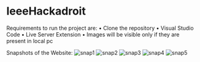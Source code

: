 # IeeeHackadroit
Requirements to run the project are:
•	Clone the repository
•	Visual Studio Code 
•	Live Server Extension 
•	Images  will  be visible  only if they are present  in  local pc                      

Snapshots of the Website:
![snap1](https://user-images.githubusercontent.com/96478912/161366246-33a6ef2d-d19d-43ab-979f-5975c19cb1f5.png)
![snap2](https://user-images.githubusercontent.com/96478912/161366251-01c858d9-1d20-4e7d-b487-9aa5ee77611b.png)
![snap3](https://user-images.githubusercontent.com/96478912/161366252-9890cfc1-45d6-4454-b1d1-951aa6f4d556.png)
![snap4](https://user-images.githubusercontent.com/96478912/161366254-e02f15b5-9e11-46dc-aaa2-81f4430e3566.png)
![snap5](https://user-images.githubusercontent.com/96478912/161366257-b83dd9f5-b683-4d0f-a978-f30728eb318f.png)
